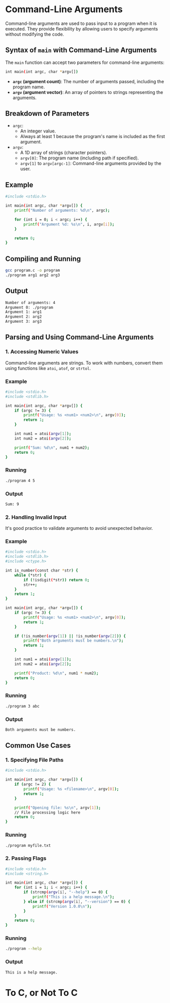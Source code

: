# Command-Line Arguments

Command-line arguments are used to pass input to a program when it is executed. They provide flexibility by allowing users to specify arguments without modifying the code.

## Syntax of `main` with Command-Line Arguments

The `main` function can accept two parameters for command-line arguments:
```bash
int main(int argc, char *argv[])
```

- **`argc` (argument count)**: The number of arguments passed, including the program name.
- **`argv` (argument vector)**: An array of pointers to strings representing the arguments.

## Breakdown of Parameters

- `argc`:
  - An integer value.
  - Always at least 1 because the program's name is included as the first argument.
- `argv`:
  - A 1D array of strings (character pointers).
  - `argv[0]`: The program name (including path if specified).
  - `argv[1]` to `argv[argc-1]`: Command-line arguments provided by the user.

## Example
```bash
#include <stdio.h>

int main(int argc, char *argv[]) {
    printf("Number of arguments: %d\n", argc);

    for (int i = 0; i < argc; i++) {
        printf("Argument %d: %s\n", i, argv[i]);
    }

    return 0;
}
```

## Compiling and Running
```bash
gcc program.c -o program
./program arg1 arg2 arg3
```

## Output
```bash
Number of arguments: 4
Argument 0: ./program
Argument 1: arg1
Argument 2: arg2
Argument 3: arg3
```

## Parsing and Using Command-Line Arguments

### 1. Accessing Numeric Values

Command-line arguments are strings. To work with numbers, convert them using functions like `atoi`, `atof`, or `strtol`.

### Example
```bash
#include <stdio.h>
#include <stdlib.h>

int main(int argc, char *argv[]) {
    if (argc != 3) {
        printf("Usage: %s <num1> <num2>\n", argv[0]);
        return 1;
    }

    int num1 = atoi(argv[1]);
    int num2 = atoi(argv[2]);

    printf("Sum: %d\n", num1 + num2);
    return 0;
}
```

### Running
```bash
./program 4 5
```

### Output
```bash
Sum: 9
```

### 2. Handling Invalid Input

It's good practice to validate arguments to avoid unexpected behavior.

### Example
```bash
#include <stdio.h>
#include <stdlib.h>
#include <ctype.h>

int is_number(const char *str) {
    while (*str) {
        if (!isdigit(*str)) return 0;
        str++;
    }
    return 1;
}

int main(int argc, char *argv[]) {
    if (argc != 3) {
        printf("Usage: %s <num1> <num2>\n", argv[0]);
        return 1;
    }

    if (!is_number(argv[1]) || !is_number(argv[2])) {
        printf("Both arguments must be numbers.\n");
        return 1;
    }

    int num1 = atoi(argv[1]);
    int num2 = atoi(argv[2]);

    printf("Product: %d\n", num1 * num2);
    return 0;
}
```

### Running
```bash
./program 3 abc
```

### Output
```bash
Both arguments must be numbers.
```

## Common Use Cases

### 1. Specifying File Paths
```bash
#include <stdio.h>

int main(int argc, char *argv[]) {
    if (argc != 2) {
        printf("Usage: %s <filename>\n", argv[0]);
        return 1;
    }

    printf("Opening file: %s\n", argv[1]);
    // File processing logic here
    return 0;
}
```

### Running
```bash
./program myfile.txt
```

### 2. Passing Flags
```bash
#include <stdio.h>
#include <string.h>

int main(int argc, char *argv[]) {
    for (int i = 1; i < argc; i++) {
        if (strcmp(argv[i], "--help") == 0) {
            printf("This is a help message.\n");
        } else if (strcmp(argv[i], "--version") == 0) {
            printf("Version 1.0.0\n");
        }
    }
    return 0;
}
```

### Running
```bash
./program --help
```

### Output
```bash
This is a help message.
```

# To C, or Not To C
